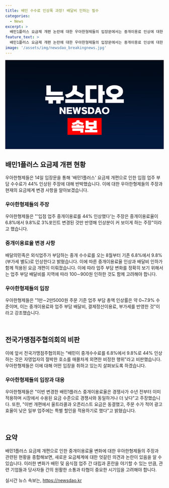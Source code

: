 ```yaml
---
title: 배민 수수료 인상폭 과장! 배달비 인하는 필수
categories:
  - News
excerpt: >
  배민1플러스 요금제 개편 논란에 대한 우아한형제들의 입장문에서는 중개이용료 인상에 대한 과장된 주장이라고 반박하며, 변경된 중개이용료율과 배달비 할인을 고려해야 한다고 주장했다. 또한, 변경된 중개이용료율이 경쟁사와 비슷하거나 낮다고 주장하며, 울트라콜과 오픈리스트 요금은 동결되고 광고 효율이 낮은 업주에는 특별 할인을 적용한다고 설명했다.
feature_text: >
  배민1플러스 요금제 개편 논란에 대한 우아한형제들의 입장문에서는 중개이용료 인상에 대한 과장된 주장이라고 반박하며, 변경된 중개이용료율과 배달비 할인을 고려해야 한다고 주장했다. 또한, 변경된 중개이용료율이 경쟁사와 비슷하거나 낮다고 주장하며, 울트라콜과 오픈리스트 요금은 동결되고 광고 효율이 낮은 업주에는 특별 할인을 적용한다고 설명했다.
image: '/assets/img/newsdao_breakingnews.jpg'
---
```


<p><img src="/assets/img/newsdao_breakingnews.jpg" alt="ontimetimes 속보" /></p>

<h2 data-ke-size="size26">배민1플러스 요금제 개편 현황</h2>

<p data-ke-size="size16">우아한형제들은 14일 입장문을 통해 '배민1플러스' 요금제 개편으로 인한 입점 업주 부담 수수료가 44% 인상된 주장에 대해 반박했습니다. 이에 대한 우아한형제들의 주장과 현재의 요금체계 변경 사항을 알아보겠습니다.</p>

<h3>우아한형제들의 주장</h3>

<p data-ke-size="size16">우아한형제들은 "'입점 업주 중개이용료를 44% 인상했다'는 주장은 중개이용료율이 6.8%에서 9.8%로 3%포인트 변경된 것만 반영해 인상분이 커 보이게 하는 주장"이라고 했습니다.</p>

<h3>중개이용료율 변경 사항</h3>

<p data-ke-size="size16">배달의민족은 외식업주가 부담하는 중개 수수료를 오는 8월부터 기존 6.8%에서 9.8%(부가세 별도)로 인상한다고 밝혔습니다. 이에 따른 중개이용료율 인상과 배달비 인하가 함께 적용된 요금 개편이 이뤄졌습니다. 이에 따라 업주 부담 변화를 정확히 보기 위해서는 업주 부담 배달비를 지역에 따라 100∼900원 인하한 것도 함께 고려해야 합니다.</p>

<h3>우아한형제들의 입장</h3>

<p data-ke-size="size16">우아한형제들은 "1만∼2만5000원 주문 기준 업주 부담 총액 인상률은 약 0~7.9% 수준이며, 이는 중개이용료와 업주 부담 배달비, 결제정산이용료, 부가세를 반영한 것"이라고 강조했습니다.</p>

<p data-ke-size="size16">&nbsp;</p>

<h2 data-ke-size="size26">전국가맹점주협의회의 비판</h2>

<p data-ke-size="size16">이에 앞서 전국가맹점주협의회는 "배민이 중개수수료를 6.8%에서 9.8%로 44% 인상하는 것은 자영업자의 절박한 호소를 매몰차게 외면한 비정한 행위"라고 비판했습니다. 우아한형제들은 이에 대해 어떤 입장을 취하고 있는지 살펴보도록 하겠습니다.</p>

<h3>우아한형제들의 입장과 대응</h3>

<p data-ke-size="size16">우아한형제들은 "이번 변경한 배민1플러스 중개이용료율은 경쟁사가 수년 전부터 이미 적용하며 시장에서 수용된 요금 수준으로 경쟁사와 동일하거나 더 낮다"고 주장했습니다. 또한, "이번 개편에서 울트라콜과 오픈리스트 요금은 동결했고, 주문 수가 적어 광고 효율이 낮은 일부 업주에는 특별 할인을 적용하기로 했다"고 밝혔습니다.</p>

<p data-ke-size="size16">&nbsp;</p>

<h2 data-ke-size="size26">요약</h2>

<p data-ke-size="size16">배민1플러스 요금제 개편으로 인한 중개이용료율 변화에 대한 우아한형제들의 주장과 관련된 현황을 종합해보면, 새로운 요금체계에 대한 엇갈린 의견과 논란이 있음을 알 수 있습니다. 이러한 변화가 배민 및 음식점 업주 간 대립과 혼란을 야기할 수 있는 만큼, 관련 기업들과 당사자들 간의 원활한 소통과 타협이 중요한 시기임을 고려해야 합니다.</p>
실시간 뉴스 속보는, <a href="https://newsdao.kr" rel="dofollow">https://newsdao.kr</a>


